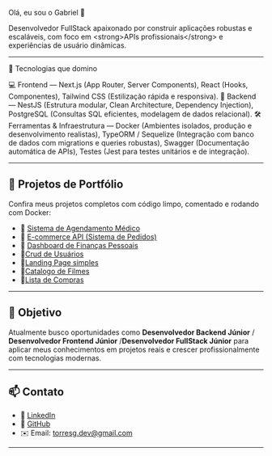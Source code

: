 Olá, eu sou o Gabriel 👋

Desenvolvedor FullStack apaixonado por construir aplicações robustas e escaláveis, com foco em &lt;strong>APIs profissionais&lt;/strong> e experiências de usuário dinâmicas.


---

🚀 Tecnologias que domino

💻 Frontend — Next.js (App Router, Server Components), React (Hooks, Componentes), Tailwind CSS (Estilização rápida e responsiva).
🧠 Backend — NestJS (Estrutura modular, Clean Architecture, Dependency Injection), PostgreSQL (Consultas SQL eficientes, modelagem de dados relacional).
🛠️ Ferramentas & Infraestrutura — Docker (Ambientes isolados, produção e desenvolvimento realistas), TypeORM / Sequelize (Integração com banco de dados com migrations e queries robustas), Swagger (Documentação automática de APIs), Testes (Jest para testes unitários e de integração).

---

## 💼 Projetos de Portfólio

Confira meus projetos completos com código limpo, comentado e rodando com Docker:

- 🔗 [Sistema de Agendamento Médico](https://github.com/torresgdev/medical_api)
- 🔗 [E-commerce API (Sistema de Pedidos)](https://github.com/torresgdev/ecommerce)
- 🔗 [Dashboard de Finanças Pessoais](https://github.com/torresgdev/financial_api)
- 🔗[Crud de Usuários](https://github.com/torresgdev/API_Users)
- 🔗[Landing Page simples](https://github.com/torresgdev/landing-page-simples)
- 🔗[Catalogo de Filmes](https://github.com/torresgdev/movie-catalog)
- 🔗[Lista de Compras](https://github.com/torresgdev/shopping-list)

---

## 🎯 Objetivo

Atualmente busco oportunidades como **Desenvolvedor Backend Júnior** / **Desenvolvedor Frontend Júnior** /**Desenvolvedor FullStack Júnior** para aplicar meus conhecimentos em projetos reais e crescer profissionalmente com tecnologias modernas.

---

## 📫 Contato

- 💼 [LinkedIn](https://www.linkedin.com/in/gabriel-torres-dev/)
- 🐙 [GitHub](https://github.com/torresgdev)
- ✉️ Email: torresg.dev@gmail.com

---
